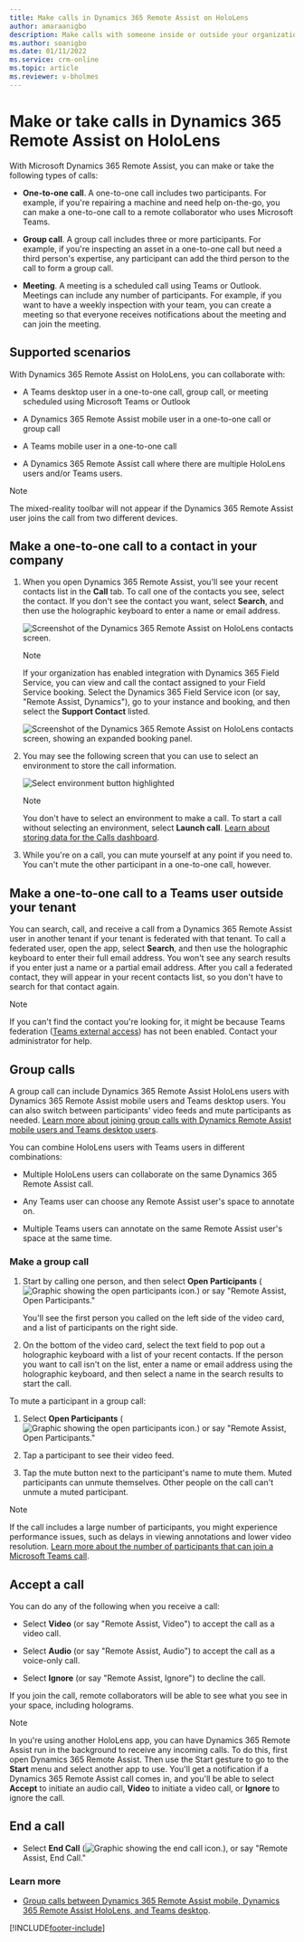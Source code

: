 ```yaml
---
title: Make calls in Dynamics 365 Remote Assist on HoloLens 
author: amaraanigbo
description: Make calls with someone inside or outside your organization in Dynamics 365 Remote Assist on HoloLens
ms.author: soanigbo
ms.date: 01/11/2022
ms.service: crm-online
ms.topic: article
ms.reviewer: v-bholmes
---
```

# Make or take calls in Dynamics 365 Remote Assist on HoloLens

With Microsoft Dynamics 365 Remote Assist, you can make or take the following types of calls:  

- **One-to-one call**. A one-to-one call includes two participants. For example, if you're repairing a machine and need help on-the-go, you can make a one-to-one call to a remote collaborator who uses Microsoft Teams.

- **Group call**. A group call includes three or more participants. For example, if you're inspecting an asset in a one-to-one call but need a third person's expertise, any participant can add the third person to the call to form a group call.  

- **Meeting**. A meeting is a scheduled call using Teams or Outlook. Meetings can include any number of participants. For example, if you want to have a weekly inspection with your team, you can create a meeting so that everyone receives notifications about the meeting and can join the meeting.

## Supported scenarios

With Dynamics 365 Remote Assist on HoloLens, you can collaborate with:

- A Teams desktop user in a one-to-one call, group call, or meeting scheduled using Microsoft Teams or Outlook

- A Dynamics 365 Remote Assist mobile user in a one-to-one call or group call

- A Teams mobile user in a one-to-one call

- A Dynamics 365 Remote Assist call where there are multiple HoloLens users and/or Teams users. 

> [!NOTE]
> The mixed-reality toolbar will not appear if the Dynamics 365 Remote Assist user joins the call from two different devices.

## Make a one-to-one call to a contact in your company

1. When you open Dynamics 365 Remote Assist, you'll see your recent contacts list in the **Call** tab. To call one of the contacts you see, select the contact. If you don't see the contact you want, select **Search**, and then use the holographic keyboard to enter a name or email address. 

    ![Screenshot of the Dynamics 365 Remote Assist on HoloLens contacts screen.](media/02.00-contacts.png)
    
    > [!NOTE]
    > If your organization has enabled integration with Dynamics 365 Field Service, you can view and call the contact assigned to your Field Service booking. Select the Dynamics 365 Field Service icon (or say, "Remote Assist, Dynamics"), go to your instance and booking, and then select the **Support Contact** listed.
    >
    > ![Screenshot of the Dynamics 365 Remote Assist on HoloLens contacts screen, showing an expanded booking panel.](media/07.01-dynamics-booking.png)
    
2. You may see the following screen that you can use to select an environment to store the call information.

    ![Select environment button highlighted](media/select-environment-2.PNG)
    
    > [!NOTE]
    > You don't have to select an environment to make a call. To start a call without selecting an environment, select **Launch call**. [Learn about storing data for the Calls dashboard](calls-dashboard.md).

3. While you're on a call, you can mute yourself at any point if you need to. You can't mute the other participant in a one-to-one call, however. 

## Make a one-to-one call to a Teams user outside your tenant

You can search, call, and receive a call from a Dynamics 365 Remote Assist user in another tenant if your tenant is federated with that tenant. To call a federated user, open the app, select **Search**, and then use the holographic keyboard to enter their full email address. You won't see any search results if you enter just a name or a partial email address. After you call a federated contact, they will appear in your recent contacts list, so you don't have to search for that contact again.

>[!Note]
> If you can't find the contact you're looking for, it might be because Teams federation ([Teams external access](https://docs.microsoft.com/microsoftteams/manage-external-access#:~:text=Enable%20your%20Organization%20to%20Communicate%20with%20another%20Teams,your%20organization%2C%20skip%20to%20step%205.%20See%20More.)) has not been enabled. Contact your administrator for help.

## Group calls

A group call can include Dynamics 365 Remote Assist HoloLens users with Dynamics 365 Remote Assist mobile users and Teams desktop users. You can also switch between participants' video feeds and mute participants as needed. [Learn more about joining group calls with Dynamics Remote Assist mobile users and Teams desktop users](./mobile-app/group-calling.md).

You can combine HoloLens users with Teams users in different combinations:

- Multiple HoloLens users can collaborate on the same Dynamics 365 Remote Assist call. 

- Any Teams user can choose any Remote Assist user's space to annotate on. 

- Multiple Teams users can annotate on the same Remote Assist user's space at the same time.

### Make a group call

1. Start by calling one person, and then select **Open Participants** (![Graphic showing the open participants icon.](media/RAHL_Participants.png)) or say "Remote Assist, Open Participants."

    You'll see the first person you called on the left side of the video card, and a list of participants on the right side. 

2. On the bottom of the video card, select the text field to pop out a holographic keyboard with a list of your recent contacts. If the person you want to call isn't on the list, enter a name or email address using the holographic keyboard, and then select a name in the search results to start the call.

To mute a participant in a group call:

1. Select **Open Participants** (![Graphic showing the open participants icon.](media/RAHL_Participants.png)) or say "Remote Assist, Open Participants." 

2. Tap a participant to see their video feed. 

3. Tap the mute button next to the participant's name to mute them. Muted participants can unmute themselves. Other people on the call can't unmute a muted participant.

> [!Note]
> If the call includes a large number of participants, you might experience performance issues, such as delays in viewing annotations and lower video resolution. [Learn more about the number of participants that can join a Microsoft Teams call](https://docs.microsoft.com/microsoftteams/limits-specifications-teams#meetings-and-calls). 

## Accept a call

You can do any of the following when you receive a call:

- Select **Video** (or say "Remote Assist, Video") to accept the call as a video call.

- Select **Audio** (or say "Remote Assist, Audio") to accept the call as a voice-only call. 

- Select **Ignore** (or say "Remote Assist, Ignore") to decline the call.

If you join the call, remote collaborators will be able to see what you see in your space, including holograms.

> [!Note]
> In you're using another HoloLens app, you can have Dynamics 365 Remote Assist run in the background to receive any incoming calls. To do this, first open Dynamics 365 Remote Assist. Then use the Start gesture to go to the **Start** menu and select another app to use. You'll get a notification if a Dynamics 365 Remote Assist call comes in, and you'll be able to select **Accept** to initiate an audio call, **Video** to initiate a video call, or **Ignore** to ignore the call.

## End a call

- Select **End Call** (![Graphic showing the end call icon.](media/RAHL_EndCall.png)), or say "Remote Assist, End Call."

### Learn more 
- [Group calls between Dynamics 365 Remote Assist mobile, Dynamics 365 Remote Assist HoloLens, and Teams desktop](./mobile-app/group-calling.md).


[!INCLUDE[footer-include](../includes/footer-banner.md)]
